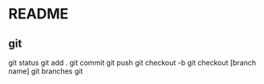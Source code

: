 # README

## git 
git status
git add .
git commit 
git push
git checkout -b
git checkout [branch name]
git branches 
git 

